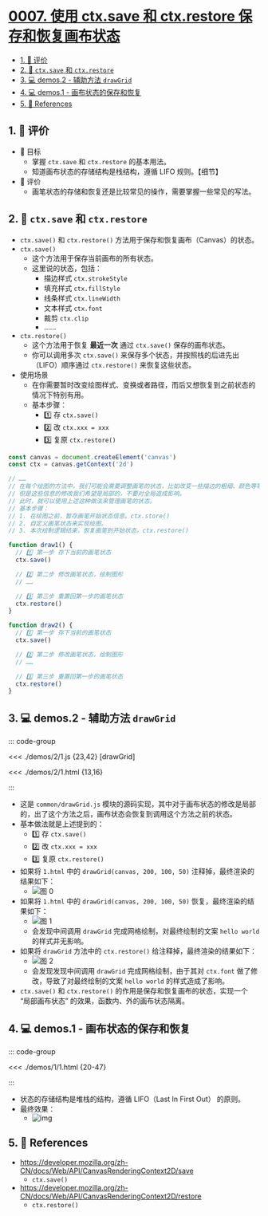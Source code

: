 # [0007. 使用 ctx.save 和 ctx.restore 保存和恢复画布状态](https://github.com/Tdahuyou/TNotes.canvas/tree/main/notes/0007.%20%E4%BD%BF%E7%94%A8%20ctx.save%20%E5%92%8C%20ctx.restore%20%E4%BF%9D%E5%AD%98%E5%92%8C%E6%81%A2%E5%A4%8D%E7%94%BB%E5%B8%83%E7%8A%B6%E6%80%81)

<!-- region:toc -->

- [1. 🫧 评价](#1--评价)
- [2. 📒 `ctx.save` 和 `ctx.restore`](#2--ctxsave-和-ctxrestore)
- [3. 💻 demos.2 - 辅助方法 `drawGrid`](#3--demos2---辅助方法-drawgrid)
- [4. 💻 demos.1 - 画布状态的保存和恢复](#4--demos1---画布状态的保存和恢复)
- [5. 🔗 References](#5--references)

<!-- endregion:toc -->

## 1. 🫧 评价

- 🎯 目标
  - 掌握 `ctx.save` 和 `ctx.restore` 的基本用法。
  - 知道画布状态的存储结构是栈结构，遵循 LIFO 规则。【细节】
- 🫧 评价
  - 画笔状态的存储和恢复还是比较常见的操作，需要掌握一些常见的写法。

## 2. 📒 `ctx.save` 和 `ctx.restore`

- `ctx.save()` 和 `ctx.restore()` 方法用于保存和恢复画布（Canvas）的状态。
- `ctx.save()`
  - 这个方法用于保存当前画布的所有状态。
  - 这里说的状态，包括：
    - 描边样式 `ctx.strokeStyle`
    - 填充样式 `ctx.fillStyle`
    - 线条样式 `ctx.lineWidth`
    - 文本样式 `ctx.font`
    - 裁剪 `ctx.clip`
    - ……
- `ctx.restore()`
  - 这个方法用于恢复 **最近一次** 通过 `ctx.save()` 保存的画布状态。
  - 你可以调用多次 `ctx.save()` 来保存多个状态，并按照栈的后进先出（LIFO）顺序通过 `ctx.restore()` 来恢复这些状态。
- 使用场景
  - 在你需要暂时改变绘图样式、变换或者路径，而后又想恢复到之前状态的情况下特别有用。
  - 基本步骤：
    - 1️⃣ 存 `ctx.save()`
    - 2️⃣ 改 `ctx.xxx = xxx`
    - 3️⃣ 复原 `ctx.restore()`

```javascript
const canvas = document.createElement('canvas')
const ctx = canvas.getContext('2d')

// ……
// 在每个绘图的方法中，我们可能会需要调整画笔的状态，比如改变一些描边的粗细、颜色等等。
// 但是这些信息的修改我们希望是局部的，不要对全局造成影响。
// 此时，就可以使用上述这种做法来管理画笔的状态。
// 基本步骤：
// 1. 在绘图之前，暂存画笔开始状态信息。ctx.store()
// 2. 自定义画笔状态来实现绘图。
// 3. 本次绘制逻辑结束，恢复画笔到开始状态。ctx.restore()

function draw1() {
  // 1️⃣ 第一步 存下当前的画笔状态
  ctx.save()

  // 2️⃣ 第二步 修改画笔状态，绘制图形
  // ……

  // 3️⃣ 第三步 重置回第一步的画笔状态
  ctx.restore()
}

function draw2() {
  // 1️⃣ 第一步 存下当前的画笔状态
  ctx.save()

  // 2️⃣ 第二步 修改画笔状态，绘制图形
  // ……

  // 3️⃣ 第三步 重置回第一步的画笔状态
  ctx.restore()
}
```

## 3. 💻 demos.2 - 辅助方法 `drawGrid`

::: code-group

<<< ./demos/2/1.js {23,42} [drawGrid]

<<< ./demos/2/1.html {13,16}

:::

- 这是 `common/drawGrid.js` 模块的源码实现，其中对于画布状态的修改是局部的，出了这个方法之后，画布状态会恢复到调用这个方法之前的状态。
- 基本做法就是上述提到的：
  - 1️⃣ 存 `ctx.save()`
  - 2️⃣ 改 `ctx.xxx = xxx`
  - 3️⃣ 复原 `ctx.restore()`
- 如果将 `1.html` 中的 `drawGrid(canvas, 200, 100, 50)` 注释掉，最终渲染的结果如下：
  - ![图 0](https://cdn.jsdelivr.net/gh/Tdahuyou/imgs@main/2025-08-18-12-19-02.png)
- 如果将 `1.html` 中的 `drawGrid(canvas, 200, 100, 50)` 恢复，最终渲染的结果如下：
  - ![图 1](https://cdn.jsdelivr.net/gh/Tdahuyou/imgs@main/2025-08-18-12-19-16.png)
  - 会发现中间调用 `drawGrid` 完成网格绘制，对最终绘制的文案 `hello world` 的样式并无影响。
- 如果将 `drawGrid` 方法中的 `ctx.restore()` 给注释掉，最终渲染的结果如下：
  - ![图 2](https://cdn.jsdelivr.net/gh/Tdahuyou/imgs@main/2025-08-18-12-19-23.png)
  - 会发现发现中间调用 `drawGrid` 完成网格绘制，由于其对 `ctx.font` 做了修改，导致了对最终绘制的文案 `hello world` 的样式造成了影响。
- `ctx.save()` 和 `ctx.restore()` 的作用是保存和恢复画布的状态，实现一个 “局部画布状态” 的效果，函数内、外的画布状态隔离。

## 4. 💻 demos.1 - 画布状态的保存和恢复

::: code-group

<<< ./demos/1/1.html {20-47}

:::

- 状态的存储结构是堆栈的结构，遵循 LIFO（Last In First Out） 的原则。
- 最终效果：
  - ![img](https://cdn.jsdelivr.net/gh/Tdahuyou/imgs@main/2024-10-03-23-05-01.png)

## 5. 🔗 References

- https://developer.mozilla.org/zh-CN/docs/Web/API/CanvasRenderingContext2D/save
  - `ctx.save()`
- https://developer.mozilla.org/zh-CN/docs/Web/API/CanvasRenderingContext2D/restore
  - `ctx.restore()`
